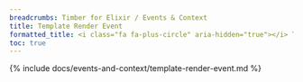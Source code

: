 ```yaml
---
breadcrumbs: Timber for Elixir / Events & Context
title: Template Render Event
formatted_title: <i class="fa fa-plus-circle" aria-hidden="true"></i> Template Render Event
toc: true
---
```


{% include docs/events-and-context/template-render-event.md %}